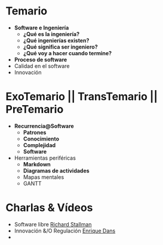 # Temario

- **Software e Ingeniería**
    - **¿Qué es la ingeniería?**
    - **¿Qué ingenierías existen?**
    - **¿Qué significa ser ingeniero?**
    - **¿Qué voy a hacer cuando termine?**
- **Proceso de software**
- Calidad en el software
- Innovación

# ExoTemario || TransTemario || PreTemario

- **Recurrencia@Software**
    - **Patrones**
    - **Conocimiento**
    - **Complejidad**
    - **Software**
- Herramientas periféricas
    - **Markdown**
    - **Diagramas de actividades**
    - Mapas mentales
    - GANTT

# Charlas & Vídeos

- Software libre [Richard Stallman](https://www.youtube.com/watch?v=h2aPLHqrK7M)
- Innovación &/O Regulación [Enrique Dans](https://www.youtube.com/watch?v=To97P4yhQLY)
- 
